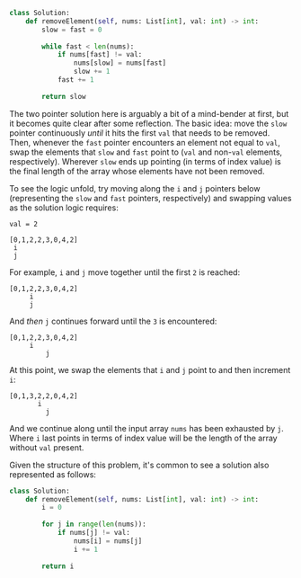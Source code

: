 ```python
class Solution:
    def removeElement(self, nums: List[int], val: int) -> int:
        slow = fast = 0
        
        while fast < len(nums):
            if nums[fast] != val:
                nums[slow] = nums[fast]
                slow += 1
            fast += 1
            
        return slow
```

The two pointer solution here is arguably a bit of a mind-bender at first, but it becomes quite clear after some reflection. The basic idea: move the `slow` pointer continuously *until* it hits the first `val` that needs to be removed. Then, whenever the `fast` pointer encounters an element not equal to `val`, swap the elements that `slow` and `fast` point to (`val` and non-`val` elements, respectively). Wherever `slow` ends up pointing (in terms of index value) is the final length of the array whose elements have not been removed.

To see the logic unfold, try moving along the `i` and `j` pointers below (representing the `slow` and `fast` pointers, respectively) and swapping values as the solution logic requires:

```
val = 2

[0,1,2,2,3,0,4,2]
 i
 j
```

For example, `i` and `j` move together until the first `2` is reached:

```
[0,1,2,2,3,0,4,2]
     i
     j
```

And *then* `j` continues forward until the `3` is encountered:

```
[0,1,2,2,3,0,4,2]
     i
         j
```

At this point, we swap the elements that `i` and `j` point to and then increment `i`:

```
[0,1,3,2,2,0,4,2]
       i
         j
```

And we continue along until the input array `nums` has been exhausted by `j`. Where `i` last points in terms of index value will be the length of the array without `val` present.

Given the structure of this problem, it's common to see a solution also represented as follows:

```python
class Solution:
    def removeElement(self, nums: List[int], val: int) -> int:
        i = 0
        
        for j in range(len(nums)):
            if nums[j] != val:
                nums[i] = nums[j]
                i += 1
                
        return i
```